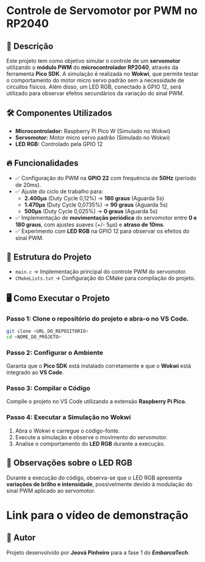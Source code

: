 # Controle de Servomotor por PWM no RP2040

## 📌 Descrição
Este projeto tem como objetivo simular o controle de um **servomotor** utilizando o **módulo PWM** do **microcontrolador RP2040**, através da ferramenta **Pico SDK**. A simulação é realizada no **Wokwi**, que permite testar o comportamento do motor micro servo padrão sem a necessidade de circuitos físicos. Além disso, um LED RGB, conectado à GPIO 12, será utilizado para observar efeitos secundários da variação do sinal PWM.

## 🛠️ Componentes Utilizados
- **Microcontrolador:** Raspberry Pi Pico W (Simulado no Wokwi)
- **Servomotor:** Motor micro servo padrão (Simulado no Wokwi)
- **LED RGB:** Controlado pela GPIO 12

## 🔥 Funcionalidades
- ✅ Configuração do PWM na **GPIO 22** com frequência de **50Hz** (período de 20ms).
- ✅ Ajuste do ciclo de trabalho para:
  - **2.400µs** (Duty Cycle 0,12%) → **180 graus** (Aguarda 5s)
  - **1.470µs** (Duty Cycle 0,0735%) → **90 graus** (Aguarda 5s)
  - **500µs** (Duty Cycle 0,025%) → **0 graus** (Aguarda 5s)
- ✅ Implementação de **movimentação periódica** do servomotor entre **0 e 180 graus**, com ajustes suaves (+/- 5µs) e **atraso de 10ms**.
- ✅ Experimento com **LED RGB** na GPIO 12 para observar os efeitos do sinal PWM.

## 📄 Estrutura do Projeto
- `main.c` → Implementação principal do controle PWM do servomotor.
- `CMakeLists.txt` → Configuração do CMake para compilação do projeto.

## 🖥️ Como Executar o Projeto

### Passo 1: Clone o repositório do projeto e abra-o no VS Code.
```sh
git clone <URL_DO_REPOSITORIO>
cd <NOME_DO_PROJETO>
```

### Passo 2: Configurar o Ambiente
Garanta que o **Pico SDK** está instalado corretamente e que o **Wokwi** está integrado ao **VS Code**.

### Passo 3: Compilar o Código
Compile o projeto no VS Code utilizando a extensão **Raspberry Pi Pico**.

### Passo 4: Executar a Simulação no Wokwi
1. Abra o Wokwi e carregue o código-fonte.
2. Execute a simulação e observe o movimento do servomotor.
3. Analise o comportamento do **LED RGB** durante a execução.

## 📌 Observações sobre o LED RGB
Durante a execução do código, observa-se que o LED RGB apresenta **variações de brilho e intensidade**, possivelmente devido à modulação do sinal PWM aplicado ao servomotor.

# Link para o vídeo de demonstração



## 📌 Autor
Projeto desenvolvido por **Jeová Pinheiro** para a fase 1 do ***EmbarcaTech***.

